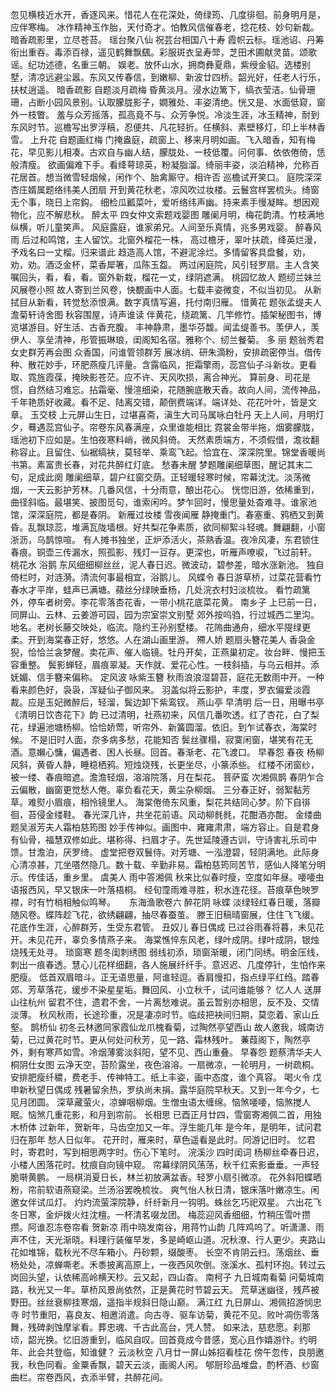 <!-- { "loadSidebar": true } -->
忽见横枝近水开，香逐风来。惜花人在花深处，倚绿筠、几度徘徊。前身明月是，应伴寒梅。
冰作精神玉作胎，天付奇才。怕教风信催春老，捻花枝、妙句新裁。暗香疏影里，立尽苍苔。
瑶台聚八仙 祝芸台相国八十寿
霞帜云标。瑶池诏、丹筹衔出重吞。毒添百禄，遥见鹤舞飘颻。彩服斑衣呈寿斝，芝田术圃献灵苗。颂歌谣。纪功述德，名重三朝。
娱老。放怀山水，拥商彝夏鼎，紫绶金貂。选楼别墅，清凉远避尘嚣。东风又传春信，到嫩柳、新波廿四桥。韶光好，任老人行乐，扶杖逍遥。
暗香疏影 自题淡月疏梅
昏黄淡月。浸水边篱下，缟衣莹洁。仙骨珊珊，占断小园风景别。认取朦胧影子，嫺雅处、丰姿清绝。恍又是、水面低窥，窗外一枝瞥。
羞与众芳摇落，孤高竟不与、众芳争悦。冷淡生涯，冰玉精神，耐到东风时节。巡檐写出罗浮稿，忍便共、凡花轻折。任横斜、素壁移灯，印上半林香雪。
上升花 自题画红梅
门掩盎庭，疏窗上、移来月明如画。飞入暗香，知有梅花，早见影儿相凑。古欢自与幽人结，朦胧处、一枝低覆。问何事、依依倦倚，恁般清瘦。
欲画偏难下手。看绛萼琼英，粉凝脂溜。绮丽丰姿，淡泊精神，允称百花居首。想当微雪轻烟候，闲作个、胎禽厮守。相许否 巡檐试开笑口。
庭院深深 杏庄婿属题络纬美人团扇
开到黄花秋老，凉风吹过妆楼。云鬟宫样罢梳头。绮窗无个事，晓日上帘鈎。
细检瓜瓤菜叶，爱听络纬声幽。持来素手慢凝眸。想因观物化，应不解悲秋。
醉太平 四女仲文索题戏婴图
雕阑月明，梅花韵清。竹枝满地纵横，听儿童笑声。
风庭露庭，谁家弟兄。人间至乐真情，兆多男戏婴。
醉春风 雨 后过和鸣馆，主人留饮。北窗外榴花一株，
高过檐牙，翠叶扶疏，绛英烂漫，予戏名曰一丈榴。归来谱此
趋造高人馆，不避泥涂烂。多情留客具盘餐，劝，劝，劝。酒泛金杯，菜香犀箸，瓜陈玉盌。
两过闲庭院，风引轻罗扇。主人含笑嘱回头，看，看，看。窗外新栽，榴花一丈，绿阴遮满。
桃园忆故人 题纫兰妹兰风展卷小照
故人寄到兰风卷，快覩画中人面。七载丰姿微变，不似当初见。
从新拭目从新看，转觉愁添恨满。数字真情写遍，托付南归雁。
惜黄花 题张孟缇夫人澹菊轩诗舍图
秋容围屋，诗声谁读 伴黄花，绕疏篱、几竿修竹。插架秘图书，博览堪游目。好生活、古香充腹。
丰神静肃，墨华芬馥。闻孟缇善书。羡伊人，羡伊人、享垒清神，彤管振琳琅，闺阁知名宿。雅称个、纫兰餐菊。
多  丽 题翁秀君女史群芳再会图
众香国，问谁管领群芳 展冰绡、研朱滴粉，安排疏密停当。借传种、散花妙手，环肥燕瘦几评量。含露临风，拒霜擎雨，蕊宫仙子斗新妆。更看取、霓旌霞葆，掩映影苍茫。应不许、天风吹损，离合神光。
算前身、司花是惯，自然结习难忘。拈霜毫、慢渲细染，花随腕底散天香。故向人间，流传神品，千年艳质好收藏。看不足、陆离交错，颠倒费端详。端详处、花花叶叶，皆是文章。
玉交枝 上元屏山生日，过堪喜斋，滇生大司马属咏白牡丹
天上人间，月明灯夕，蓦遇蕊宫仙子。帘卷东风春满座，众里谁能相比 霓裳金带半拖，烟雾朦胧，瑶池初下应如是。生怕夜寒料峭，微风斜倚。
天然素质端方，不须假借，澹妆翻称容止。且留住、仙裾缟袂，莫轻举、乘鸾飞起。恰宜在、深深院里。锦堂香暖尚书第。素富贵长春，对花共醉红灯底。
愁春未醒 梦题雕阑细草图，醒记其末二句，足成此阕
雕阑细草，碧户红窗交荫。正轻暖轻寒时候，帘幕沈沈。淡荡微烟，一天云影护芳林。几番风信，十分雨意，酿出花心。
恍惚旧游，依稀重到，曲径斜临。最堪笑、披图觅句，谁索闲吟。梦乍回时，慢思量处杳难寻。谁家池馆，深深庭院，都是春阴。
新雁过妆楼 雪夜闻雁
静掩重门。春塞重、鸦栖又到黄昏。乱飘琼蕊，堆满瓦陇墙根。好共梨花争素质，欲同柳絮斗轻魂。舞翩翻，小窗浙沥，乌鹊惊喧。
有人摊书独坐，正炉添活火，茶熟香温。夜冷风凄，东君锁住春痕。铜壶三传漏水，照孤影、残灯一豆存。更深也，听雁声嘹唳，飞过前轩。
桃花水 浴鹅
东风细细柳丝丝，泥人春日迟。微波动，碧参差，暗水涨新池。
独自倚栏时，对涟漪。清流何事最相宜，浴鹅儿。
风蝶令 春日游草桥，过菜花营看竹
春水才平岸，蛙声已满塘。蘋丝分绿映垂杨，几处浣衣村妇淡梳妆。
看竹疏篱外，停车者树旁。李花零落杏花香，一带小桃花底菜花黄。
南乡子 上巳前一日，同屏山、云林、云姜游可园，园为宗室崇文别墅
郊外按呜驺，行过城西二里沟。地名。老树长藤交映处，临流。隐约王孙别墅楼。
花隖曲通舟，细水平隄绿更柔。开到海棠春正好，悠悠。人在湖山画里游。
殢人娇 题扇头簪花美人
香袅金猊，恰恰兰衾梦醒。卖花声、催人临镜。牡丹开矣，正燕巢初定。妆台畔、慢把玉容重整。
鬓影蝉轻，眉痕翠凝。天作就、爱花心性。一枝斜插，与乌云相并。添妩媚、信手簪来偏称。
定风波 咏紫玉簪
秋雨浪浪湿碧苔，庭花无数雨中开。一种看来颜色好，袅袅，浑疑仙子御风来。
羽盖似将云影护，丰度，罗衣偏爱淡霞裁。应是玉妃微醉后，轻溜，鬓边卸下紫鸾钗。
燕山亭 早清明 后一日，用曝书亭《清明日饮杏花下》韵
已过清明，社燕初来，风信几番吹透。红了杏花，白了梨花，绿遍池塘杨柳。恰恰娇莺，听帘外、新簧圆溜。依旧。到乍试春衣，海棠时候。
不是旧时人面，奈多病多愁，花能知否 鬓丝骤榻，寂寞闲窗，堪笑有花无酒。意嬾心慵，偏遇者、困人长昼。回首。春渐老、花飞渡口。
早春怨 春夜
杨柳风斜，黄昏人静，睡稳栖鸦。短烛烧残，长更坐尽，小篆添些。
红楼不闭窗纱，被一缕、春痕暗遮。澹澹轻烟，溶溶院落，月在梨花。
菩萨蛮 次湘佩鹊
春阴乍合云偏散，幽窗更觉愁人倦。辜负看花天，黄尘杂柳烟。
三分春正好，弱絮黏芳草。难熨小眉痕，相怜镜里人。
海棠倦倚东风重，梨花共结同心梦。阶下自徘徊，苔侵金缕鞋。
春光深几许，共坐花前语。风动柳毵毵，花酣酒亦酣。
金缕曲 题吴淑芳夫人霜柏慈筠图
妙手传神似。画图中、雍雍肃肃，端方容止。自是君身有仙骨，福慧双修如此。堪称得、扫眉才子。先世延陵遵古训，守诗害礼乐司中馈。甘澹泊，厌罗绮。
虚堂把卷双鬟侍。对芳塘、一泓澄碧，轻阴满地。此际身心清凉甚，兀坐嗒然隐几。数十载、辛勤非易。霜柏慈筠同苦节，感仙人降笔分明示。传佳话，重乡里。
虞美人 雨中答湘佩
秋来比似春时瘦，空度如年昼。喓喓虫语报西风，早又银床一叶落梧桐。
经旬霪雨难寻胜，积水连花径。苔痕草色映罗襟，时有竹梢相触似鸣琴。
　
东海渔歌卷六
醉花阴 咏蝶
淡绿轻红春日暖，落瓣随风卷。蝶阵趁飞花，欲绣翩翩，抽尽春蚕茧。
滕王旧稿晴窗展，住住飞飞缓。花底作生涯，心醉群芳，生受东君管。
丑奴儿 春日偶成
已过谷雨春将暮，未见花开。未见花开，辜负多情燕子来。
海棠憔悴东风老，绿叶成阴。绿叶成阴，银烛烧残无处寻。
琐窗寒 题冬闺刺绣图
弱线初添，琐窗渐暖，闭门同绣。明金压线，刺出一痕春透。慧心儿花样细翻，各人施展纤纤手。意迟迟、几度停针，生怕作来肥瘦。
低首双眉暗斗。正无语思量，阿谁轻逗。香肩慢扣，指点绿平红绉。踏春郊、芳草落花，缓步不染星星垢。舞回风、小立秋千，试问谁能够？
忆人人 送屏山往杭州
留君不住，遗君不舍，一片离愁难说。虽云暂别亦相思，反不及、交情淡薄。
秋风秋雨，长途珍重，况是凄凉时节。临歧把袂间归期，莫恋着、家山丘壑。
鹊桥仙 初冬云林邀同家霞仙龙爪槐看菊，过陶然亭望西山
故人邀我，城南访菊，已过黄花时节。更从何处问秋芳，见一路、霜林残叶。
蒹葭阁下，陶然亭外，剩有寒芦如雪。冷烟薄雾淡斜阳，望不见、西山重叠。
早春怨 题蔡清华夫人桐阴仕女图
云净天空，苔阶露坐，夜色溶溶。一扇微凉，一轮明月，一树疏桐。
安排肥瘦纤穠，费老手、传神特工。纸上丰姿，画中态度，谁个真容。
喝火令 戊申新秋望日偶成
残暑留余热，罗纨尚未捐。露华庭院早秋天。又到一年今夕，七见月团圆。
深草藏萤火，凉蝉咽柳烟。生憎虫语太缠绵。恼煞喓喓，恼煞搅人眠。恼煞几重花影，和月到帘前。
长相思 已酉正月廿四，雪窗寄湘佩二首，用独木桥体
过新年，贺新年，马齿空加又一年。浮生能几年 
是今年，是明年，试问君归在那年  愁人日似年。
花开时，雁来时，草色遥看是此时。同游记旧时。
忆君时，寄君时，写到相思两字时。伤心下笔时。
浣溪沙 四时闺词
杨柳丝牵春日迟，小楼人困落花时。枕痕自向镜中窥。
帘幕绿阴风荡荡，秋千红索影垂垂。一声轻脆啭黄鹏。
一局棋消夏日长，林兰初放满盆香。轻罗小扇引微凉。
花外斜阳蝶晒粉，帘前软语燕窥梁。兰汤浴罢晚梳妆。
爽气怡人秋日清，银床落叶嫩凉生。闲邀女伴试瓜灯。
灼灼流萤深院静，纤纤新月一钩明。蛛丝乞巧祀双星。
六出花飞冬日寒，金炉拨火炷沈檀。一杯清茗啜龙团。
梅蕊迎风香细细，竹稍压雪叶攒攒。阿谁忍冻卷帘看 
贺新凉 雨中晓发南谷，用蒋竹山韵
几阵鸡呜了。听潇潇、雨声不住，天光渐晓。料理行装催早发，多是崎岖山道。况秋潦、行人更少。夹路山花如堆锦，载秋光不尽车箱小。丹砂颗，缀酸枣。
长空不肯阴云扫。荡烟丝、垂杨处处，凉蝉嘶老。禾黍披离高原上，一夜西风吹倒。涨溪水、孤村环抱。转过云岗回头望，认依稀高岭横天杪。云又起，四山杳。
南柯子 九日城南看菊
问菊城南路，秋光又一年。草桥风景尚依然，正是黄花时节碧云天。
荒草迷幽径，残芦被野田。丝丝衰柳挂寒烟，遥指半规斜日隐山巅。
满江红 九日屏山、湘佩招游悯忠寺
时节重阳，喜良友、相邀消遣。向古寺、驱车访菊，黄花不见。败叶凋伤零落舞，残碑剥蚀摩挲看。葬忠魂、千古此高台，凭人赞。
如来法，慈悲愿。刹那顷，韶光换。忆旧游重到，临风自叹。回首竟成今昔感，宽心且作嬉游忭。约明年、此会共登临，知谁健？
云淡秋空 八月廿一屏山姊招看桂花
傍午忽传，良朋邀我，秋色同看。金粟香飘，碧天云淡，画阁人闲。
郇厨珍品堆盘，酌杯酒、纱窗曲栏。帘卷西风，衣添半臂，共醉花间。
